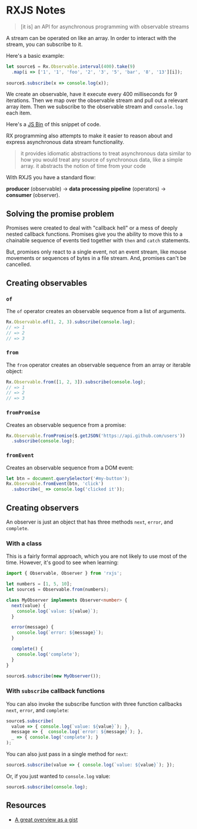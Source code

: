 # RXJS Notes

> [it is] an API for asynchronous programming with observable streams

A stream can be operated on like an array.  In order to interact with the stream, you can subscribe to it.

Here's a basic example:

```typescript
let source$ = Rx.Observable.interval(400).take(9)
  .map(i => ['1', '1', 'foo', '2', '3', '5', 'bar', '8', '13'][i]);
  
source$.subscribe(x => console.log(x));
```

We create an observable, have it execute every 400 milliseconds for 9 iterations.  Then we map over the observable stream and pull out a relevant array item.  Then we subscribe to the observable stream and `console.log` each item.

Here's a [JS Bin](https://jsbin.com/sazupih/edit?js,console) of this snippet of code.

RX programming also attempts to make it easier to reason about and express asynchronous data stream functionality.

> it provides idiomatic abstractions to treat asynchronous data similar to how you would treat any source of synchronous data, like a simple array.
> it abstracts the notion of time from your code

With RXJS you have a standard flow: 

**producer** (observable) -> **data processing pipeline** (operators) -> **consumer** (observer).

## Solving the promise problem

Promises were created to deal with "callback hell" or a mess of deeply nested callback functions.  Promises give you the ability to move this to a chainable sequence of events tied together with `then` and `catch` statements.

But, promises only react to a single event, not an event stream, like mouse movements or sequences of bytes in a file stream.  And, promises can't be cancelled.

## Creating observables

### `of` 

The `of` operator creates an observable sequence from a list of arguments.

```typescript
Rx.Observable.of(1, 2, 3).subscribe(console.log);
// => 1
// => 2
// => 3
```

### `from`

The `from` operator creates an observable sequence from an array or iterable object:

```typescript
Rx.Observable.from([1, 2, 3]).subscribe(console.log);
// => 1
// => 2
// => 3
```

### `fromPromise`

Creates an observable sequence from a promise:

```typescript
Rx.Observable.fromPromise($.getJSON('https://api.github.com/users'))
  .subscribe(console.log);
```

### `fromEvent`

Creates an observable sequence from a DOM event:

```typescript
let btn = document.querySelector('#my-button');
Rx.Observable.fromEvent(btn, 'click')
  .subscribe(_ => console.log('clicked it'));
```

## Creating observers

An observer is just an object that has three methods `next`, `error`, and `complete`.  

### With a class

This is a fairly formal approach, which you are not likely to use most of the time.  However, it's good to see when learning:

```typescript
import { Observable, Observer } from 'rxjs';

let numbers = [1, 5, 10];
let source$ = Observable.from(numbers);

class MyObserver implements Observer<number> {
  next(value) {
    console.log(`value: ${value}`);
  }

  error(message) {
    console.log(`error: ${message}`);
  }

  complete() {
    console.log('complete');
  }
}

source$.subscribe(new MyObserver());
```

### With `subscribe` callback functions

You can also invoke the subscribe function with three function callbacks `next`, `error`, and `complete`:

```typescript
source$.subscribe(
  value => { console.log(`value: ${value}`); },
  message => {  console.log(`error: ${message}`); },
  _ => { console.log('complete'); }
);
```

You can also just pass in a single method for `next`:


```typescript
source$.subscribe(value => { console.log(`value: ${value}`); });
```

Or, if you just wanted to `console.log` value:

```typescript
source$.subscribe(console.log);
```

## Resources

* [A great overview as a gist](https://gist.github.com/staltz/868e7e9bc2a7b8c1f754)
